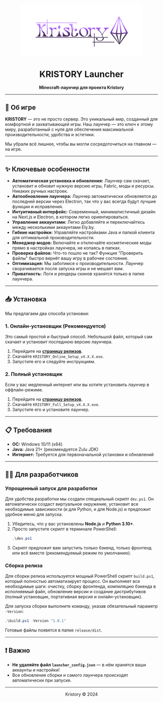 <div align="center">
  <img src="public/banner.png" alt="KRISTORY Logo" width="400"/>
</div>

<h1 align="center">KRISTORY Launcher</h1>

<p align="center">
  <strong>Minecraft-лаунчер для проекта Kristory</strong>
</p>

---

## 🚀 **Об игре**

**KRISTORY** — это не просто сервер. Это уникальный мир, созданный для комфортной и захватывающей игры. Наш лаунчер — это ключ к этому миру, разработанный с нуля для обеспечения максимальной производительности, удобства и эстетики.

Мы убрали всё лишнее, чтобы вы могли сосредоточиться на главном — на игре.

---

## ✨ **Ключевые особенности**

-   **Автоматическая установка и обновления:** Лаунчер сам скачает, установит и обновит нужную версию игры, Fabric, моды и ресурсы. Никаких ручных настроек.
-   **Автообновление лаунчера:** Лаунчер автоматически обновляется до последней версии через Electron, так что у вас всегда будут лучшие функции и исправления.
-   **Интуитивный интерфейс:** Современный, минималистичный дизайн на Next.js и Electron, в котором легко ориентироваться.
-   **Управление аккаунтами:** Легко добавляйте и переключайтесь между несколькими аккаунтами Ely.by.
-   **Гибкие настройки:** Управляйте настройками Java и папкой клиента для оптимальной производительности.
-   **Менеджер модов:** Включайте и отключайте косметические моды прямо в настройках лаунчера, не копаясь в папках.
-   **Проверка файлов:** Что-то пошло не так? Функция "Проверить файлы" быстро вернёт вашу игру в рабочее состояние.
-   **Оптимизация:** Мы заботимся о производительности. Лаунчер сворачивается после запуска игры и не мешает вам.
-   **Приватность:** Логи и рендеры скинов хранятся только в папке лаунчера.

---

## 📥 **Установка**

Мы предлагаем два способа установки:

### **1. Онлайн-установщик (Рекомендуется)**

Это самый простой и быстрый способ. Небольшой файл, который сам скачает и установит последнюю версию лаунчера.

1.  Перейдите на **[страницу релизов](https://github.com/rulled/kristory-launcher/releases/latest)**.
2.  Скачайте `KRISTORY_Online_Setup_vX.X.X.exe`.
3.  Запустите его и следуйте инструкциям.

### **2. Полный установщик**

Если у вас медленный интернет или вы хотите установить лаунчер в оффлайн-режиме.

1.  Перейдите на **[страницу релизов](https://github.com/rulled/kristory-launcher/releases/latest)**.
2.  Скачайте `KRISTORY_Full_Setup_vX.X.X.exe`.
3.  Запустите его и установите лаунчер.

---

## 📋 **Требования**

-   **ОС:** Windows 10/11 (x64)
-   **Java:** Java 21+ (рекомендуется Zulu JDK)
-   **Интернет:** Требуется для первоначальной установки и обновлений

---

## 👨‍💻 **Для разработчиков**

### **Упрощенный запуск для разработки**

Для удобства разработки мы создали специальный скрипт `dev.ps1`. Он автоматически создаст виртуальное окружение, установит все необходимые зависимости (и для Python, и для Node.js) и предложит удобное меню для запуска.

1.  Убедитесь, что у вас установлены **Node.js** и **Python 3.10+**.
2.  Просто запустите скрипт в терминале PowerShell:
    ```powershell
    .\dev.ps1
    ```
3.  Скрипт предложит вам запустить только бэкенд, только фронтенд или всё вместе (рекомендуемый режим по умолчанию).

### **Сборка релиза**

Для сборки релиза используется мощный PowerShell скрипт `build.ps1`, который полностью автоматизирует процесс. Он выполняет все необходимые шаги: очистку, сборку фронтенда, компиляцию бэкенда в исполняемый файл, обновление версии и создание дистрибутивов (полный установщик, портативная версия и онлайн-установщик).

Для запуска сборки выполните команду, указав обязательный параметр `-Version`:

```powershell
.\build.ps1 -Version "1.0.1"
```

Готовые файлы появятся в папке `release/dist`.

---

## ❗️ **Важно**

-   **Не удаляйте файл `launcher_config.json`** — в нём хранятся ваши аккаунты и настройки!
-   Все обновления сборки и самого лаунчера происходят автоматически при запуске.

---

<p align="center">
  Kristory © 2024
</p>
